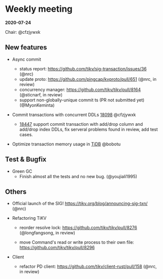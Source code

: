 # Weekly meeting

**2020-07-24**

Chair: @cfzjywxk

## New features

* Async commit
  - status report: https://github.com/tikv/sig-transaction/issues/36 (@nrc)
  - update proto: https://github.com/pingcap/kvproto/pull/651 (@nrc, in review)
  - concurrency manager: https://github.com/tikv/tikv/pull/8164 (@sticnarf, in review)
  - support non-globally-unique commit ts (PR not submitted yet) (@MyonKeminta)
  
* Commit transactions with concurrent DDLs [18098](https://github.com/pingcap/tidb/issues/18098) @cfzjywxk
  - [18447](https://github.com/pingcap/tidb/pull/18447) support commit transaction with add/drop column and add/drop index DDLs, fix serveral problems found in review, add test cases.

* Optimize transaction memory usage in [TiDB](https://github.com/pingcap/tidb/projects/54) @bobotu

## Test & Bugfix

* Green GC
  - Finish almost all the tests and no new bug. (@youjiali1995)
  
## Others

* Official launch of the SIG! https://tikv.org/blog/announcing-sig-txn/ (@nrc)

* Refactoring TiKV
  - reorder resolve lock: https://github.com/tikv/tikv/pull/8276 (@longfangsong, in review)
  
  - move Command's read or write process to their own file: https://github.com/tikv/tikv/pull/8296
  
* Client
  - refactor PD client: https://github.com/tikv/client-rust/pull/158 (@nrc, in review)
